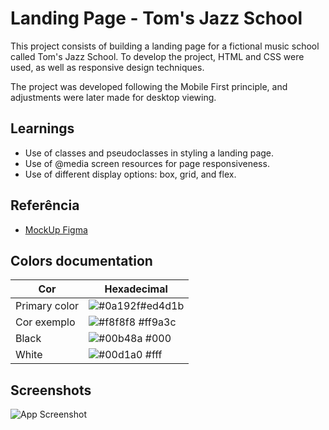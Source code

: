 
# Landing Page - Tom's Jazz School

This project consists of building a landing page for a fictional music school called Tom's Jazz School. To develop the project, HTML and CSS were used, as well as responsive design techniques. 

The project was developed following the Mobile First principle, and adjustments were later made for desktop viewing.


## Learnings

- Use of classes and pseudoclasses in styling a landing page.
- Use of @media screen resources for page responsiveness.
- Use of different display options: box, grid, and flex.


## Referência

 - [MockUp Figma](https://www.figma.com/file/76GJ4uK7PyKeAo6dcpVyjA/Tom's-Jazz-School?node-id=0%3A1)


## Colors documentation

| Cor               | Hexadecimal                                                |
| ----------------- | ---------------------------------------------------------------- |
| Primary color       | ![#0a192f](https://via.placeholder.com/10/ed4d1b?text=+)#ed4d1b |
| Cor exemplo       | ![#f8f8f8](https://via.placeholder.com/10/ff9a3c?text=+) #ff9a3c |
| Black       | ![#00b48a](https://via.placeholder.com/10/000?text=+) #000 |
| White      | ![#00d1a0](https://via.placeholder.com/10/fff?text=+) #fff |


## Screenshots

![App Screenshot](https://via.placeholder.com/468x300?text=App+Screenshot+Here)

